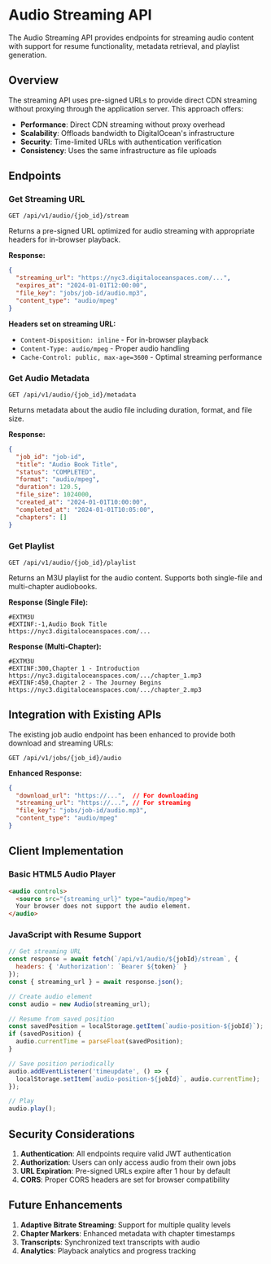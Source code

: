 # Audio Streaming API

The Audio Streaming API provides endpoints for streaming audio content with support for resume functionality, metadata retrieval, and playlist generation.

## Overview

The streaming API uses pre-signed URLs to provide direct CDN streaming without proxying through the application server. This approach offers:

- **Performance**: Direct CDN streaming without proxy overhead
- **Scalability**: Offloads bandwidth to DigitalOcean's infrastructure
- **Security**: Time-limited URLs with authentication verification
- **Consistency**: Uses the same infrastructure as file uploads

## Endpoints

### Get Streaming URL

```http
GET /api/v1/audio/{job_id}/stream
```

Returns a pre-signed URL optimized for audio streaming with appropriate headers for in-browser playback.

**Response:**
```json
{
  "streaming_url": "https://nyc3.digitaloceanspaces.com/...",
  "expires_at": "2024-01-01T12:00:00",
  "file_key": "jobs/job-id/audio.mp3",
  "content_type": "audio/mpeg"
}
```

**Headers set on streaming URL:**
- `Content-Disposition: inline` - For in-browser playback
- `Content-Type: audio/mpeg` - Proper audio handling
- `Cache-Control: public, max-age=3600` - Optimal streaming performance

### Get Audio Metadata

```http
GET /api/v1/audio/{job_id}/metadata
```

Returns metadata about the audio file including duration, format, and file size.

**Response:**
```json
{
  "job_id": "job-id",
  "title": "Audio Book Title",
  "status": "COMPLETED",
  "format": "audio/mpeg",
  "duration": 120.5,
  "file_size": 1024000,
  "created_at": "2024-01-01T10:00:00",
  "completed_at": "2024-01-01T10:05:00",
  "chapters": []
}
```

### Get Playlist

```http
GET /api/v1/audio/{job_id}/playlist
```

Returns an M3U playlist for the audio content. Supports both single-file and multi-chapter audiobooks.

**Response (Single File):**
```m3u
#EXTM3U
#EXTINF:-1,Audio Book Title
https://nyc3.digitaloceanspaces.com/...
```

**Response (Multi-Chapter):**
```m3u
#EXTM3U
#EXTINF:300,Chapter 1 - Introduction
https://nyc3.digitaloceanspaces.com/.../chapter_1.mp3
#EXTINF:450,Chapter 2 - The Journey Begins
https://nyc3.digitaloceanspaces.com/.../chapter_2.mp3
```

## Integration with Existing APIs

The existing job audio endpoint has been enhanced to provide both download and streaming URLs:

```http
GET /api/v1/jobs/{job_id}/audio
```

**Enhanced Response:**
```json
{
  "download_url": "https://...",  // For downloading
  "streaming_url": "https://...", // For streaming
  "file_key": "jobs/job-id/audio.mp3",
  "content_type": "audio/mpeg"
}
```

## Client Implementation

### Basic HTML5 Audio Player

```html
<audio controls>
  <source src="{streaming_url}" type="audio/mpeg">
  Your browser does not support the audio element.
</audio>
```

### JavaScript with Resume Support

```javascript
// Get streaming URL
const response = await fetch(`/api/v1/audio/${jobId}/stream`, {
  headers: { 'Authorization': `Bearer ${token}` }
});
const { streaming_url } = await response.json();

// Create audio element
const audio = new Audio(streaming_url);

// Resume from saved position
const savedPosition = localStorage.getItem(`audio-position-${jobId}`);
if (savedPosition) {
  audio.currentTime = parseFloat(savedPosition);
}

// Save position periodically
audio.addEventListener('timeupdate', () => {
  localStorage.setItem(`audio-position-${jobId}`, audio.currentTime);
});

// Play
audio.play();
```

## Security Considerations

1. **Authentication**: All endpoints require valid JWT authentication
2. **Authorization**: Users can only access audio from their own jobs
3. **URL Expiration**: Pre-signed URLs expire after 1 hour by default
4. **CORS**: Proper CORS headers are set for browser compatibility

## Future Enhancements

1. **Adaptive Bitrate Streaming**: Support for multiple quality levels
2. **Chapter Markers**: Enhanced metadata with chapter timestamps
3. **Transcripts**: Synchronized text transcripts with audio
4. **Analytics**: Playback analytics and progress tracking
